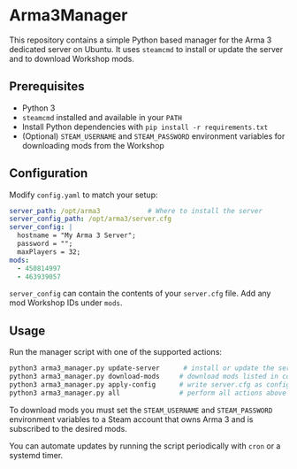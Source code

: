 # Arma3Manager

This repository contains a simple Python based manager for the Arma 3 dedicated server on Ubuntu. It uses `steamcmd` to install or update the server and to download Workshop mods.

## Prerequisites

- Python 3
- `steamcmd` installed and available in your `PATH`
- Install Python dependencies with `pip install -r requirements.txt`
- (Optional) `STEAM_USERNAME` and `STEAM_PASSWORD` environment variables for downloading mods from the Workshop

## Configuration

Modify `config.yaml` to match your setup:

```yaml
server_path: /opt/arma3            # Where to install the server
server_config_path: /opt/arma3/server.cfg
server_config: |
  hostname = "My Arma 3 Server";
  password = "";
  maxPlayers = 32;
mods:
  - 450814997
  - 463939057
```

`server_config` can contain the contents of your `server.cfg` file. Add any mod Workshop IDs under `mods`.

## Usage

Run the manager script with one of the supported actions:

```bash
python3 arma3_manager.py update-server      # install or update the server
python3 arma3_manager.py download-mods     # download mods listed in config.yaml
python3 arma3_manager.py apply-config      # write server.cfg as configured
python3 arma3_manager.py all               # perform all actions above
```

To download mods you must set the `STEAM_USERNAME` and `STEAM_PASSWORD` environment variables to a Steam account that owns Arma 3 and is subscribed to the desired mods.

You can automate updates by running the script periodically with `cron` or a systemd timer.
